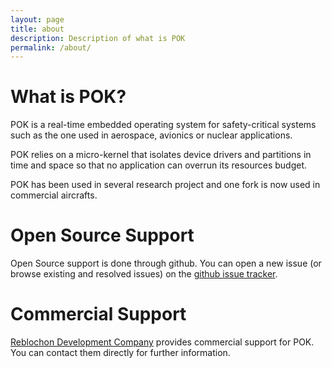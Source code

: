 ```yaml
---
layout: page
title: about
description: Description of what is POK
permalink: /about/
---
```


# What is POK?

POK is a real-time embedded operating system for safety-critical systems
such as the one used in aerospace, avionics or nuclear applications.

POK relies on a micro-kernel that isolates device drivers and partitions
in time and space so that no application can overrun its resources budget.

POK has been used in several research project and one fork is now
used in commercial aircrafts.


# Open Source Support
Open Source support is done through github. You can open a new issue (or browse existing
and resolved issues) on the [github issue tracker](https://github.com/pok-kernel/pok/issues).


# Commercial Support
[Reblochon Development Company](http://www.reblochon.io) provides commercial support for POK.
You can contact them directly for further information.


